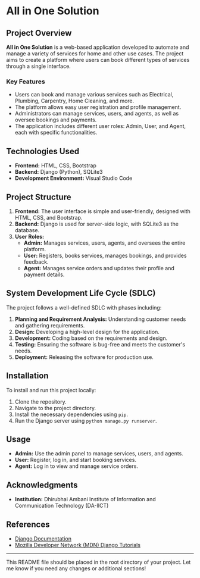 # All in One Solution

## Project Overview

**All in One Solution** is a web-based application developed to automate and manage a variety of services for home and other use cases. The project aims to create a platform where users can book different types of services through a single interface.

### Key Features
- Users can book and manage various services such as Electrical, Plumbing, Carpentry, Home Cleaning, and more.
- The platform allows easy user registration and profile management.
- Administrators can manage services, users, and agents, as well as oversee bookings and payments.
- The application includes different user roles: Admin, User, and Agent, each with specific functionalities.

## Technologies Used
- **Frontend:** HTML, CSS, Bootstrap
- **Backend:** Django (Python), SQLite3
- **Development Environment:** Visual Studio Code

## Project Structure
1. **Frontend:** The user interface is simple and user-friendly, designed with HTML, CSS, and Bootstrap.
2. **Backend:** Django is used for server-side logic, with SQLite3 as the database.
3. **User Roles:**
   - **Admin:** Manages services, users, agents, and oversees the entire platform.
   - **User:** Registers, books services, manages bookings, and provides feedback.
   - **Agent:** Manages service orders and updates their profile and payment details.

## System Development Life Cycle (SDLC)
The project follows a well-defined SDLC with phases including:
1. **Planning and Requirement Analysis:** Understanding customer needs and gathering requirements.
2. **Design:** Developing a high-level design for the application.
3. **Development:** Coding based on the requirements and design.
4. **Testing:** Ensuring the software is bug-free and meets the customer's needs.
5. **Deployment:** Releasing the software for production use.

## Installation
To install and run this project locally:
1. Clone the repository.
2. Navigate to the project directory.
3. Install the necessary dependencies using `pip`.
4. Run the Django server using `python manage.py runserver`.

## Usage
- **Admin:** Use the admin panel to manage services, users, and agents.
- **User:** Register, log in, and start booking services.
- **Agent:** Log in to view and manage service orders.

## Acknowledgments
- **Institution:** Dhirubhai Ambani Institute of Information and Communication Technology (DA-IICT)

## References
- [Django Documentation](https://www.djangoproject.com/)
- [Mozilla Developer Network (MDN) Django Tutorials](https://developer.mozilla.org/en-US/docs/Learn/Server-side/Django)

---

This README file should be placed in the root directory of your project. Let me know if you need any changes or additional sections!
